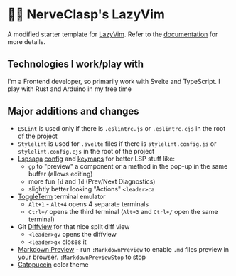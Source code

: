 # 💙💛 NerveClasp's LazyVim

A modified starter template for [LazyVim](https://github.com/LazyVim/LazyVim).
Refer to the [documentation](https://lazyvim.github.io/installation) for more details.

## Technologies I work/play with

I'm a Frontend developer, so primarily work with Svelte and TypeScript. I play
with Rust and Arduino in my free time

## Major additions and changes

- `ESLint` is used only if there is `.eslintrc.js` or `.eslintrc.cjs` in the root of the project
- `Stylelint` is used for `.svelte` files if there is `stylelint.config.js` or `stylelint.config.cjs` in the root of the project
- [Lspsaga](https://github.com/glepnir/lspsaga.nvim) [config](./lua/plugins/lspsaga.lua) and [keymaps](./lua/plugins/lspconfig.lua) for better LSP stuff like:
  - `gp` to "preview" a component or a method in the pop-up in the same buffer (allows editing)
  - more fun `[d` and `]d` (Prev/Next Diagnostics)
  - slightly better looking "Actions" `<leader>ca`
- [ToggleTerm](https://github.com/akinsho/toggleterm.nvim) terminal emulator
  - `Alt+1` - `Alt+4` opens 4 separate terminals
  - `Ctrl+/` opens the third terminal (`Alt+3` and `Ctrl+/` open the same terminal)
- Git [Diffview](https://github.com/sindrets/diffview.nvim) for that nice split diff view
  - `<leader>gv` opens the diffview
  - `<leader>gx` closes it
- [Markdown Preview](https://github.com/iamcco/markdown-preview.nvim) - run `:MarkdownPreview` to enable `.md` files preview in your browser. `:MarkdownPreviewStop` to stop
- [Catppuccin](https://github.com/catppuccin/nvim) color theme
